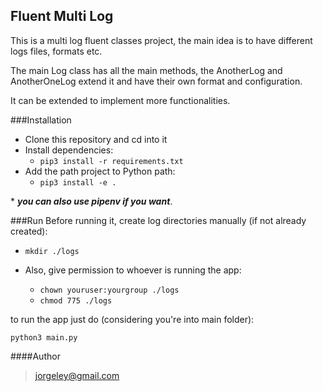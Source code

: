 ## Fluent Multi Log
This is a multi log fluent classes project, the main idea is to have different logs files, formats etc.

The main Log class has all the main methods, the AnotherLog and AnotherOneLog extend it and have their own format and configuration.

It can be extended to implement more functionalities.

###Installation 
* Clone this repository and cd into it
* Install dependencies:
    * `pip3 install -r requirements.txt`
* Add the path project to Python path:
    * `pip3 install -e .`

\* ***you can also use pipenv if you want***.

###Run
Before running it, create log directories manually (if not already created):
* `mkdir ./logs`

* Also, give permission to whoever is running the app:
    * `chown youruser:yourgroup ./logs`
    * `chmod 775 ./logs`

to run the app just do (considering you're into main folder):

`python3 main.py`

####Author
>jorgeley@gmail.com